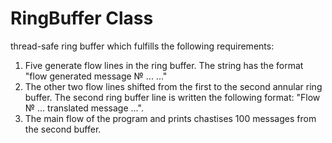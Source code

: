 # RingBuffer Class

thread-safe ring buffer which fulfills the following requirements:

1. Five generate flow lines in the ring buffer. The string has the 
format "flow generated message № ... ..."
2. The other two flow lines shifted from the first to the second annular 
ring buffer. The second ring buffer line is written the following 
format: "Flow № ... translated message ...".
3. The main flow of the program and prints chastises 100 messages from 
the second
buffer.
